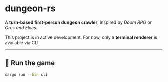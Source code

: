 # dungeon-rs

A **turn-based first-person dungeon crawler**, inspired by *Doom RPG* or *Orcs and Elves*.

This project is in active development. For now, only a **terminal renderer** is available via CLI.

---

## 🚀 Run the game

```bash
cargo run --bin cli
```
